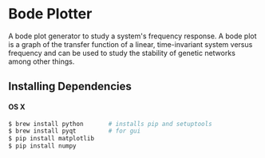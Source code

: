 Bode Plotter
============

A bode plot generator to study a system's frequency response. A bode plot is a graph of the transfer function of a linear, time-invariant system versus frequency and can be used to study the stability of genetic networks among other things.

## Installing Dependencies
#### OS X
```bash
$ brew install python       # installs pip and setuptools
$ brew install pyqt         # for gui
$ pip install matplotlib
$ pip install numpy
```
